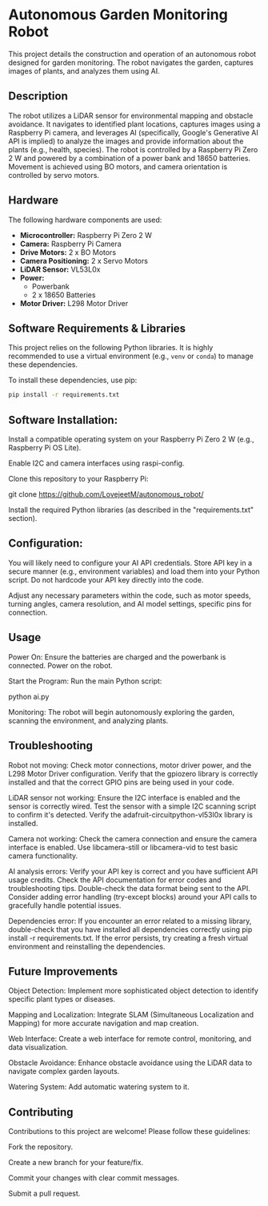 # Autonomous Garden Monitoring Robot

This project details the construction and operation of an autonomous robot designed for garden monitoring. The robot navigates the garden, captures images of plants, and analyzes them using AI.

## Description

The robot utilizes a LiDAR sensor for environmental mapping and obstacle avoidance.  It navigates to identified plant locations, captures images using a Raspberry Pi camera, and leverages AI (specifically, Google's Generative AI API is implied) to analyze the images and provide information about the plants (e.g., health, species). The robot is controlled by a Raspberry Pi Zero 2 W and powered by a combination of a power bank and 18650 batteries.  Movement is achieved using BO motors, and camera orientation is controlled by servo motors.

## Hardware

The following hardware components are used:

*   **Microcontroller:** Raspberry Pi Zero 2 W
*   **Camera:** Raspberry Pi Camera
*   **Drive Motors:** 2 x BO Motors
*   **Camera Positioning:** 2 x Servo Motors
*   **LiDAR Sensor:** VL53L0x
*   **Power:**
    *   Powerbank
    *   2 x 18650 Batteries
*   **Motor Driver:** L298 Motor Driver

## Software Requirements & Libraries

This project relies on the following Python libraries.  It is highly recommended to use a virtual environment (e.g., `venv` or `conda`) to manage these dependencies.

To install these dependencies, use pip:

```bash
pip install -r requirements.txt

```

## Software Installation:

Install a compatible operating system on your Raspberry Pi Zero 2 W (e.g., Raspberry Pi OS Lite).

Enable I2C and camera interfaces using raspi-config.

Clone this repository to your Raspberry Pi:

git clone https://github.com/LovejeetM/autonomous_robot/


Install the required Python libraries (as described in the "requirements.txt" section).

## Configuration:

You will likely need to configure your AI API credentials. Store API key in a secure manner (e.g., environment variables) and load them into your Python script. Do not hardcode your API key directly into the code.

Adjust any necessary parameters within the code, such as motor speeds, turning angles, camera resolution, and AI model settings, specific pins for connection.

## Usage

Power On: Ensure the batteries are charged and the powerbank is connected. Power on the robot.

Start the Program: Run the main Python script:

python ai.py 


Monitoring: The robot will begin autonomously exploring the garden, scanning the environment, and analyzing plants.

## Troubleshooting

Robot not moving: Check motor connections, motor driver power, and the L298 Motor Driver configuration. Verify that the gpiozero library is correctly installed and that the correct GPIO pins are being used in your code.

LiDAR sensor not working: Ensure the I2C interface is enabled and the sensor is correctly wired. Test the sensor with a simple I2C scanning script to confirm it's detected. Verify the adafruit-circuitpython-vl53l0x library is installed.

Camera not working: Check the camera connection and ensure the camera interface is enabled. Use libcamera-still or libcamera-vid to test basic camera functionality.

AI analysis errors: Verify your API key is correct and you have sufficient API usage credits. Check the API documentation for error codes and troubleshooting tips. Double-check the data format being sent to the API. Consider adding error handling (try-except blocks) around your API calls to gracefully handle potential issues.

Dependencies error: If you encounter an error related to a missing library, double-check that you have installed all dependencies correctly using pip install -r requirements.txt. If the error persists, try creating a fresh virtual environment and reinstalling the dependencies.

## Future Improvements

Object Detection: Implement more sophisticated object detection to identify specific plant types or diseases.

Mapping and Localization: Integrate SLAM (Simultaneous Localization and Mapping) for more accurate navigation and map creation.

Web Interface: Create a web interface for remote control, monitoring, and data visualization.

Obstacle Avoidance: Enhance obstacle avoidance using the LiDAR data to navigate complex garden layouts.

Watering System: Add automatic watering system to it.

## Contributing

Contributions to this project are welcome! Please follow these guidelines:

Fork the repository.

Create a new branch for your feature/fix.

Commit your changes with clear commit messages.

Submit a pull request.

